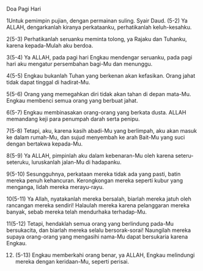 Doa Pagi Hari

1Untuk pemimpin pujian, dengan permainan suling. Syair Daud. (5-2) Ya ALLAH, dengarkanlah kiranya perkataanku, perhatikanlah keluh-kesahku.

2(5-3) Perhatikanlah seruanku meminta tolong, ya Rajaku dan Tuhanku, karena kepada-Mulah aku berdoa.

3(5-4) Ya ALLAH, pada pagi hari Engkau mendengar seruanku, pada pagi hari aku mengatur persembahan bagi-Mu dan menunggu.

4(5-5) Engkau bukanlah Tuhan yang berkenan akan kefasikan. Orang jahat tidak dapat tinggal di hadirat-Mu.

5(5-6) Orang yang memegahkan diri tidak akan tahan di depan mata-Mu. Engkau membenci semua orang yang berbuat jahat.

6(5-7) Engkau membinasakan orang-orang yang berkata dusta. ALLAH memandang keji para penumpah darah serta penipu.

7(5-8) Tetapi, aku, karena kasih abadi-Mu yang berlimpah, aku akan masuk ke dalam rumah-Mu, dan sujud menyembah ke arah Bait-Mu yang suci dengan bertakwa kepada-Mu.

8(5-9) Ya ALLAH, pimpinlah aku dalam kebenaran-Mu oleh karena seteru-seteruku, luruskanlah jalan-Mu di hadapanku.

9(5-10) Sesungguhnya, perkataan mereka tidak ada yang pasti, batin mereka penuh kehancuran. Kerongkongan mereka seperti kubur yang menganga, lidah mereka merayu-rayu.

10(5-11) Ya Allah, nyatakanlah mereka bersalah, biarlah mereka jatuh oleh rancangan mereka sendiri! Halaulah mereka karena pelanggaran mereka banyak, sebab mereka telah mendurhaka terhadap-Mu.

11(5-12) Tetapi, hendaklah semua orang yang berlindung pada-Mu bersukacita, dan biarlah mereka selalu bersorak-sorai! Naungilah mereka supaya orang-orang yang mengasihi nama-Mu dapat bersukaria karena Engkau.

12. (5-13) Engkau memberkahi orang benar, ya ALLAH, Engkau melindungi mereka dengan keridaan-Mu, seperti perisai.

